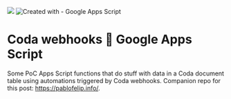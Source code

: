 ![](https://user-images.githubusercontent.com/12829262/171039828-42852f35-a20e-46f0-9f65-40043532df26.png)
![Created with - Google Apps Script](https://img.shields.io/static/v1?label=Created+with&message=Google+Apps+Script&color=blue)

# Coda webhooks 💙 Google Apps Script

Some PoC Apps Script functions that do stuff with data in a Coda document table using automations triggered by Coda webhooks. Companion repo for this post: https://pablofelip.info/.
